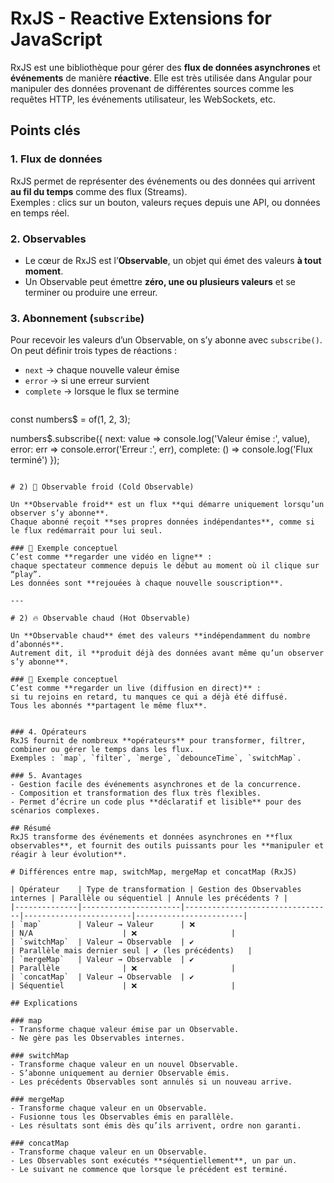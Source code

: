 # RxJS - Reactive Extensions for JavaScript

RxJS est une bibliothèque pour gérer des **flux de données asynchrones** et **événements** de manière **réactive**. Elle est très utilisée dans Angular pour manipuler des données provenant de différentes sources comme les requêtes HTTP, les événements utilisateur, les WebSockets, etc.

## Points clés

### 1. Flux de données
RxJS permet de représenter des événements ou des données qui arrivent **au fil du temps** comme des flux (Streams).  
Exemples : clics sur un bouton, valeurs reçues depuis une API, ou données en temps réel.

### 2. Observables
- Le cœur de RxJS est l’**Observable**, un objet qui émet des valeurs **à tout moment**.  
- Un Observable peut émettre **zéro, une ou plusieurs valeurs** et se terminer ou produire une erreur.

### 3. Abonnement (`subscribe`)
Pour recevoir les valeurs d’un Observable, on s’y abonne avec `subscribe()`.  
On peut définir trois types de réactions :
- `next` → chaque nouvelle valeur émise  
- `error` → si une erreur survient  
- `complete` → lorsque le flux se termine
  ```typescript
const numbers$ = of(1, 2, 3);

numbers$.subscribe({
  next: value => console.log('Valeur émise :', value),
  error: err => console.error('Erreur :', err),
  complete: () => console.log('Flux terminé')
});
```

# 2) 🧊 Observable froid (Cold Observable)

Un **Observable froid** est un flux **qui démarre uniquement lorsqu’un observer s’y abonne**.  
Chaque abonné reçoit **ses propres données indépendantes**, comme si le flux redémarrait pour lui seul.

### 🧠 Exemple conceptuel
C’est comme **regarder une vidéo en ligne** :  
chaque spectateur commence depuis le début au moment où il clique sur “play”.  
Les données sont **rejouées à chaque nouvelle souscription**.

---

# 2) 🔥 Observable chaud (Hot Observable)

Un **Observable chaud** émet des valeurs **indépendamment du nombre d’abonnés**.  
Autrement dit, il **produit déjà des données avant même qu’un observer s’y abonne**.

### 🧠 Exemple conceptuel
C’est comme **regarder un live (diffusion en direct)** :  
si tu rejoins en retard, tu manques ce qui a déjà été diffusé.  
Tous les abonnés **partagent le même flux**.


### 4. Opérateurs
RxJS fournit de nombreux **opérateurs** pour transformer, filtrer, combiner ou gérer le temps dans les flux.  
Exemples : `map`, `filter`, `merge`, `debounceTime`, `switchMap`.

### 5. Avantages
- Gestion facile des événements asynchrones et de la concurrence.  
- Composition et transformation des flux très flexibles.  
- Permet d’écrire un code plus **déclaratif et lisible** pour des scénarios complexes.

## Résumé
RxJS transforme des événements et données asynchrones en **flux observables**, et fournit des outils puissants pour les **manipuler et réagir à leur évolution**.

# Différences entre map, switchMap, mergeMap et concatMap (RxJS)

| Opérateur    | Type de transformation | Gestion des Observables internes | Parallèle ou séquentiel | Annule les précédents ? |
|--------------|----------------------|---------------------------------|------------------------|------------------------|
| `map`        | Valeur → Valeur      | ❌                               | N/A                    | ❌                     |
| `switchMap`  | Valeur → Observable  | ✔                               | Parallèle mais dernier seul | ✔ (les précédents)   |
| `mergeMap`   | Valeur → Observable  | ✔                               | Parallèle              | ❌                     |
| `concatMap`  | Valeur → Observable  | ✔                               | Séquentiel             | ❌                     |

## Explications

### map
- Transforme chaque valeur émise par un Observable.
- Ne gère pas les Observables internes.

### switchMap
- Transforme chaque valeur en un nouvel Observable.
- S’abonne uniquement au dernier Observable émis.
- Les précédents Observables sont annulés si un nouveau arrive.

### mergeMap
- Transforme chaque valeur en un Observable.
- Fusionne tous les Observables émis en parallèle.
- Les résultats sont émis dès qu’ils arrivent, ordre non garanti.

### concatMap
- Transforme chaque valeur en un Observable.
- Les Observables sont exécutés **séquentiellement**, un par un.
- Le suivant ne commence que lorsque le précédent est terminé.


